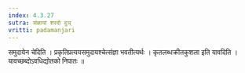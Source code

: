 ```yaml
---
index: 4.3.27
sutra: संज्ञायां शरदो वुञ्
vritti: padamanjari
---
```


 समुदायेन चेदिति । प्रकृतिप्रत्ययसमुदायश्चेत्संज्ञा भवतीत्यर्थः । कृतलब्धक्रीतकुशला इति यावदिति । यावच्छब्दोऽवधिद्योतको निपातः ॥